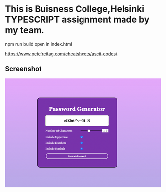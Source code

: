# This is Buisness College,Helsinki TYPESCRIPT assignment made by my team.

npm run build
open in index.html

https://www.petefreitag.com/cheatsheets/ascii-codes/

## Screenshot

![screenshot](Screenshot.png?raw=true 'Screenshot of password generator application')
